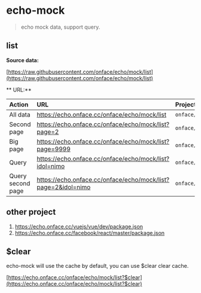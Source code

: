 # echo-mock

> echo mock data, support query.

## list

**Source data:**

[https://raw.githubusercontent.com/onface/echo/mock/list](https://raw.githubusercontent.com/onface/echo/mock/list)

** URL:**

| Action | URL | Project | Branch | Path | Query |
| :---- | :------------- | :------------- | :------------- | :------------- | :--------------|
| All data | https://echo.onface.cc/onface/echo/mock/list       | `onface/echo`       | `mock`       |  `list`       | |
| Second page | https://echo.onface.cc/onface/echo/mock/list?page=2       | `onface/echo`       | `mock`       |  `list`       | `?page=2` |
| Big page | https://echo.onface.cc/onface/echo/mock/list?page=9999       | `onface/echo`       | `mock`       |  `list`       | `?page=999` |
| Query | https://echo.onface.cc/onface/echo/mock/list?idol=nimo       | `onface/echo`       | `mock`       |  `list`       | `?idol=nimo` |
| Query second page | https://echo.onface.cc/onface/echo/mock/list?page=2&idol=nimo       | `onface/echo`       | `mock`       |  `list`       | `?page=2&idol=nimo` |

## other project

1. https://echo.onface.cc/vuejs/vue/dev/package.json
2. https://echo.onface.cc/facebook/react/master/package.json

## $clear

echo-mock will use the cache by default, you can use $clear clear cache.

[https://echo.onface.cc/onface/echo/mock/list?$clear](https://echo.onface.cc/onface/echo/mock/list?$clear)
